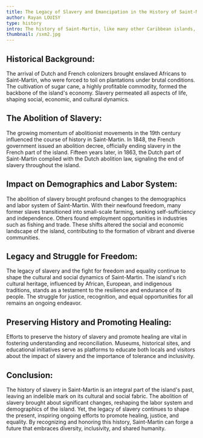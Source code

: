 ```yaml
---
title: The Legacy of Slavery and Emancipation in the History of Saint-Martin
author: Rayan LOUISY
type: history
intro: The history of Saint-Martin, like many other Caribbean islands, is marked by the dark shadow of slavery. The Dutch and French colonizers utilized the labor of enslaved Africans to cultivate lucrative cash crops, primarily sugar cane. However, the 19th century witnessed the rise of abolitionist movements in Europe and the Caribbean. This article explores the significant role that slavery played in the history of Saint-Martin and examines the impact of emancipation on the island's demographics and labor system.
thumbnail: /sxm2.jpg
---
```


## Historical Background:

The arrival of Dutch and French colonizers brought enslaved Africans to Saint-Martin, who were forced to toil on plantations under brutal conditions. The cultivation of sugar cane, a highly profitable commodity, formed the backbone of the island's economy. Slavery permeated all aspects of life, shaping social, economic, and cultural dynamics.

## The Abolition of Slavery:

The growing momentum of abolitionist movements in the 19th century influenced the course of history in Saint-Martin. In 1848, the French government issued an abolition decree, officially ending slavery in the French part of the island. Fifteen years later, in 1863, the Dutch part of Saint-Martin complied with the Dutch abolition law, signaling the end of slavery throughout the island.

## Impact on Demographics and Labor System:

The abolition of slavery brought profound changes to the demographics and labor system of Saint-Martin. With their newfound freedom, many former slaves transitioned into small-scale farming, seeking self-sufficiency and independence. Others found employment opportunities in industries such as fishing and trade. These shifts altered the social and economic landscape of the island, contributing to the formation of vibrant and diverse communities.

## Legacy and Struggle for Freedom:

The legacy of slavery and the fight for freedom and equality continue to shape the cultural and social dynamics of Saint-Martin. The island's rich cultural heritage, influenced by African, European, and indigenous traditions, stands as a testament to the resilience and endurance of its people. The struggle for justice, recognition, and equal opportunities for all remains an ongoing endeavor.

## Preserving History and Promoting Healing:

Efforts to preserve the history of slavery and promote healing are vital in fostering understanding and reconciliation. Museums, historical sites, and educational initiatives serve as platforms to educate both locals and visitors about the impact of slavery and the importance of tolerance and inclusivity.

## Conclusion:

The history of slavery in Saint-Martin is an integral part of the island's past, leaving an indelible mark on its cultural and social fabric. The abolition of slavery brought about significant changes, reshaping the labor system and demographics of the island. Yet, the legacy of slavery continues to shape the present, inspiring ongoing efforts to promote healing, justice, and equality. By recognizing and honoring this history, Saint-Martin can forge a future that embraces diversity, inclusivity, and shared humanity.